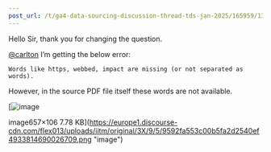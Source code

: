 ```yaml
---
post_url: /t/ga4-data-sourcing-discussion-thread-tds-jan-2025/165959/135
---
```

Hello Sir, thank you for changing the question.

[@carlton](/u/carlton) I’m getting the below error:

```
Words like https, webbed, impact are missing (or not separated as words). 

```

However, in the source PDF file itself these words are not available.

[![image](https://europe1.discourse-cdn.com/flex013/uploads/iitm/original/3X/9/5/9592fa553c00b5fa2d2540ef4933814690026709.png)

image657×106 7.78 KB](https://europe1.discourse-cdn.com/flex013/uploads/iitm/original/3X/9/5/9592fa553c00b5fa2d2540ef4933814690026709.png "image")